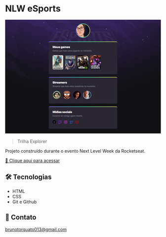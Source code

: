 # NLW eSports

![preview](./.github/preview.png)

> Trilha Explorer

Projeto construído durante o evento Next Level Week da Rocketseat.

[🔗 Clique aqui para acessar](https://maykbrito.github.io/nlw-esports-explorer/)


## 🛠 Tecnologias

- HTML
- CSS
- Git e Github

## 💛 Contato

brunotorquato013@gmail.com
